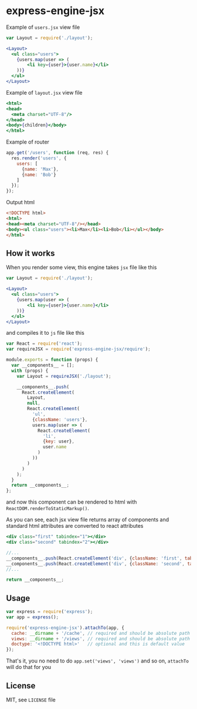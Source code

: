 # express-engine-jsx

Example of `users.jsx` view file
```jsx harmony
var Layout = require('./layout');

<Layout>
  <ul class="users">
    {users.map(user => (
    	<li key={user}>{user.name}</li>
    ))}
  </ul>
</Layout>
```

Example of `layout.jsx` view file
```jsx harmony
<html>
<head>
  <meta charset="UTF-8"/>
</head>
<body>{children}</body>
</html>
```

Example of router
```javascript
app.get('/users', function (req, res) {
  res.render('users', {
    users: [
      {name: 'Max'},
      {name: 'Bob'}
    ]
  });
});
```

Output html
```html
<!DOCTYPE html>
<html>
<head><meta charset="UTF-8"/></head>
<body><ul class="users"><li>Max</li><li>Bob</li></ul></body>
</html>
```

## How it works

When you render some view, this engine takes `jsx` file like this
```jsx harmony
var Layout = require('./layout');

<Layout>
  <ul class="users">
    {users.map(user => (
    	<li key={user}>{user.name}</li>
    ))}
  </ul>
</Layout>
```

and compiles it to `js` file like this
```javascript
var React = require('react');
var requireJSX = require('express-engine-jsx/require');

module.exports = function (props) {
  var __components__ = [];
  with (props) {
    var Layout = requireJSX('./layout');

    __components__.push(
      React.createElement(
      	Layout, 
      	null,
      	React.createElement(
      	  'ul',
      	  {className: 'users'},
      	  users.map(user => (
            React.createElement(
              'li',
              {key: user},
              user.name
            )
          ))
      	)
      )
    );
  }
  return __components__;
};
```

and now this component can be rendered to html with `ReactDOM.renderToStaticMarkup()`.

As you can see, each jsx view file returns array of components and standard html attributes are converted to react attributes
```jsx harmony
<div class="first" tabindex="1"></div>
<div class="second" tabindex="2"></div>
```

```javascript
//...
__components__.push(React.createElement('div', {className: 'first', tabIndex: '1'}));
__components__.push(React.createElement('div', {className: 'second', tabIndex: '2'}));
//...

return __components__;
```

## Usage

```javascript
var express = require('express');
var app = express();

require('express-engine-jsx').attachTo(app, {
  cache: __dirname + '/cache', // required and should be absolute path to cache dir for compiled js files
  views: __dirname + '/views', // required and should be absolute path to views dir with jsx files
  doctype: '<!DOCTYPE html>'   // optional and this is default value
});
```

That's it, you no need to do `app.set('views', 'views')` and so on, `attachTo` will do that for you

## License

MIT, see `LICENSE` file